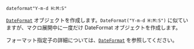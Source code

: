 ```
dateformat"Y-m-d H:M:S"
```

[`DateFormat`](@ref) オブジェクトを作成します。`DateFormat("Y-m-d H:M:S")` に似ていますが、マクロ展開中に一度だけ DateFormat オブジェクトを作成します。

フォーマット指定子の詳細については、[`DateFormat`](@ref) を参照してください。
